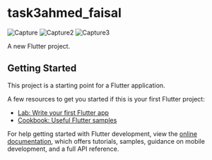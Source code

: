 

# task3ahmed_faisal
![Capture](https://github.com/Lemonioneater/Task3_Flutter/assets/142171270/96c4dd51-3010-448a-855b-dc0af11d114f)
![Capture2](https://github.com/Lemonioneater/Task3_Flutter/assets/142171270/ac6f8a86-4b18-4eb7-853c-5039f49c6ca7)
![Capture3](https://github.com/Lemonioneater/Task3_Flutter/assets/142171270/59466c0c-7edf-4c66-bda0-93ec52ebba83)

A new Flutter project.

## Getting Started

This project is a starting point for a Flutter application.

A few resources to get you started if this is your first Flutter project:

- [Lab: Write your first Flutter app](https://docs.flutter.dev/get-started/codelab)
- [Cookbook: Useful Flutter samples](https://docs.flutter.dev/cookbook)

For help getting started with Flutter development, view the
[online documentation](https://docs.flutter.dev/), which offers tutorials,
samples, guidance on mobile development, and a full API reference.
